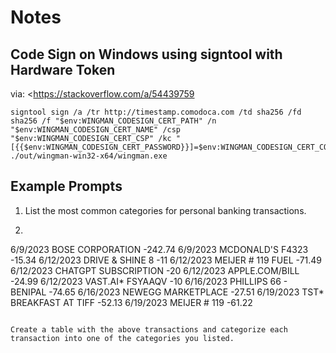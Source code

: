 # Notes

## Code Sign on Windows using signtool with Hardware Token
 
 via: <https://stackoverflow.com/a/54439759
 >
```pwsh
signtool sign /a /tr http://timestamp.comodoca.com /td sha256 /fd sha256 /f "$env:WINGMAN_CODESIGN_CERT_PATH" /n "$env:WINGMAN_CODESIGN_CERT_NAME" /csp "$env:WINGMAN_CODESIGN_CERT_CSP" /kc "[{{$env:WINGMAN_CODESIGN_CERT_PASSWORD}}]=$env:WINGMAN_CODESIGN_CERT_CONTAINER" ./out/wingman-win32-x64/wingman.exe
```

## Example Prompts

1. List the most common categories for personal banking transactions.

2. ```
6/9/2023	BOSE CORPORATION	-242.74
6/9/2023	MCDONALD'S F4323	-15.34
6/12/2023	DRIVE & SHINE 8	-11
6/12/2023	MEIJER # 119 FUEL	-71.49
6/12/2023	CHATGPT SUBSCRIPTION	-20
6/12/2023	APPLE.COM/BILL	-24.99
6/12/2023	VAST.AI* FSYAAQV	-10
6/16/2023	PHILLIPS 66 - BENIPAL	-74.65
6/16/2023	NEWEGG MARKETPLACE	-27.51
6/19/2023	TST* BREAKFAST AT TIFF	-52.13
6/19/2023	MEIJER # 119	-61.22
```

Create a table with the above transactions and categorize each transaction into one of the categories you listed.

